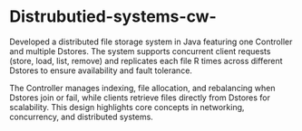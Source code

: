 # Distrubutied-systems-cw-
Developed a distributed file storage system in Java featuring one Controller and multiple Dstores. The system supports concurrent client requests (store, load, list, remove) and replicates each file R times across different Dstores to ensure availability and fault tolerance.

The Controller manages indexing, file allocation, and rebalancing when Dstores join or fail, while clients retrieve files directly from Dstores for scalability. This design highlights core concepts in networking, concurrency, and distributed systems.

